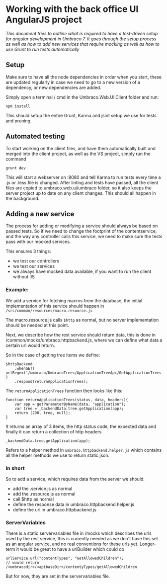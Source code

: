 # Working with the back office UI AngularJS project 

_This document tries to outline what is required to have a test-driven setup for
angular development in Umbraco 7. It goes through the setup process as well as how
to add new services that require mocking as well as how to use Grunt to run tests automatically_

## Setup
Make sure to have all the node dependencies in order when you start, these are updated regularly in case we need to go to a new version of a dependency, or new dependencies are added.

Simply open a terminal / cmd in the Umbraco.Web.UI.Client folder and run:

	npm install

This should setup the entire Grunt, Karma and jsint setup we use for tests and pruning.

## Automated testing
To start working on the client files, and have them automatically built and merged into the client project, as well as the VS project, simply run the command

	grunt dev

This will start a webserver on :8080 and tell Karma to run tests every time a .js or .less file is changed. 
After linting and tests have passed, all the client files are copied to umbraco.web.ui/umbraco folder, so it also keeps the server project up to date on any client changes. This should all happen in the background.

## Adding a new service
The process for adding or modifying a service should always be based on passed tests. So if we need to change the footprint of the contentservice, and the way any controller calls this service, we need to make sure the tests pass with our mocked services.

This ensures 3 things: 
- we test our controllers
- we test our services
- we always have mocked data available, if you want to run the client without IIS


### Example: 
We add a service for fetching macros from the database, the initial implementation of this service should happen in `/src/common/resources/macro.resource.js`

The macro.resource.js calls `$http` as normal, but no server implementation should be needed at this point.

Next, we describe how the rest service should return data, this is done in /common/mocks/umbraco.httpbackend.js, where we can define what data a certain url
would return. 

So in the case of getting tree items we define:

	$httpBackend
		.whenGET( urlRegex('/umbraco/UmbracoTrees/ApplicationTreeApi/GetApplicationTrees') )
		.respond(returnApplicationTrees);

The `returnApplicationTrees` function then looks like this: 

	function returnApplicationTrees(status, data, headers){
		var app = getParameterByName(data, "application");
		var tree = _backendData.tree.getApplication(app);
		return [200, tree, null];
	}

It returns an array of 3 items, the http status code, the expected data and finally it can return a collection of http headers.

	_backendData.tree.getApplication(app);

Refers to a helper method in `umbraco.httpbackend.helper.js` which contains all the helper methods we use to return static json. 

### In short
So to add a service, which requires data from the server we should:

- add the .service.js as normal
- add the .resource.js as normal
- call $http as normal
- define the response data in umbraco.httpbackend.helper.js
- define the url in umbraco.httpbackend.js

### ServerVariables
There is a static servervariables file in /mocks which describes the urls used by the rest service, this is currently needed as we don't have this set as an angular service, and no real conventions for these urls yet. Longer-term it would be great to have a urlBuilder which could do

	urlService.url("contentTypes", "GetAllowedChildren");
	// would return /<umbracodir>/<apibaseDir>/contentyTypes/getAllowedChildren

But for now, they are set in the servervariables file.	
